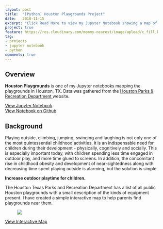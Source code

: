 ```yaml
---
layout: post
title:  "[Python] Houston Playgrounds Project"
date:   2018-11-15
excerpt: "Click Read More to view my Jupyter Notebook showing a map of playgrounds in Houston, TX"
project: true
feature: https://res.cloudinary.com/mommy-nearest/image/upload/c_fill,h_450,w_800/sjd19q4jlstuhywc50cy.jpg
tag:
- projects
- jupyter notebook
- python
comments: true
---
```


## Overview
<b>Houston Playgrounds</b> is one of my Jupyter notebooks mapping the playgrounds in Houston, TX.  Data was gathered from the <a href="https://www.houstontx.gov/parks/"> Houston Parks & Recreation Department </a> website.  

<div markdown="0"><a href="http://juliemocko.com/notebooks/houston-playgrounds/" class="btn btn-info">View Jupyter Notebook</a></div> 
<div markdown="0"><a href="https://github.com/jamocko/jamocko.github.io/blob/master/assets/code/HoustonPlaygrounds.ipynb" class="btn btn-info">View Notebook on Github</a></div> 

## Background

Playing outside, climbing, jumping, swinging and laughing is not only one of the most quintessential childhood activities, it is an indispensable need for children during their development - physically, cognitively and socially. This is especially important today, with children spending less time engaged in outdoor play, and more time glued to screens. In addition, the concomitant rise in childhood obesity and development of near-sightedness along with decreasing time spent playing outside is alarming, but the solution is simple.  

<b>Increase outdoor playtime for children.</b>  

The Houston Texas Parks and Recreation Department has a list of all public Houston playgrounds with a small description of the kinds of equipment present. I have created a simple interactive map to help parents find playgrounds near them.

<figure>
	<a href="http://juliemocko.com/notebooks/houston-playgrounds/map/"><img src="http://jamocko.github.io/assets/img/HoustonPlaygroundMap.PNG"></a>
</figure>

<div markdown="0"><a href="http://juliemocko.com/notebooks/houston-playgrounds/map/" class="btn btn-info">View Interactive Map</a></div>
